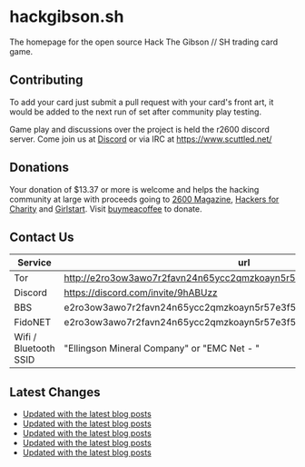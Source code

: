 # hackgibson.sh
The homepage for the open source Hack The Gibson // SH trading card game.


## Contributing

To add your card just submit a pull request with your card's front art, it would be added to the next run of set after community play testing.

Game play and discussions over the project is held the r2600 discord server. Come join us at [Discord](https://discord.com/invite/9hABUzz) or via IRC at https://www.scuttled.net/


## Donations

Your donation of $13.37 or more is welcome and helps the hacking community at large with proceeds going to [2600 Magazine](https://2600.com/), [Hackers for Charity](https://hackersforcharity.org) and [Girlstart](https://girlstart.org).  Visit [buymeacoffee](https://www.buymeacoffee.com/hackgibson.sh) to donate.


## Contact Us

Service | url
-|-
Tor | http://e2ro3ow3awo7r2favn24n65ycc2qmzkoayn5r57e3f56nvjwdcgg32ad.onion
Discord | https://discord.com/invite/9hABUzz
BBS | e2ro3ow3awo7r2favn24n65ycc2qmzkoayn5r57e3f56nvjwdcgg32ad.onion:23
FidoNET | e2ro3ow3awo7r2favn24n65ycc2qmzkoayn5r57e3f56nvjwdcgg32ad.onion:24554
Wifi / Bluetooth SSID | "Ellingson Mineral Company" or "EMC Net - <fidonet address>"

## Latest Changes
<!-- BLOG-POST-LIST:START -->
- [Updated with the latest blog posts](https://github.com/DFW2600/hackgibson.sh/commit/27933db6534b864a4d5391e0b048ced4275db23d)
- [Updated with the latest blog posts](https://github.com/DFW2600/hackgibson.sh/commit/ce1012a4efdbe56a027356e0a3f24b877e99fb09)
- [Updated with the latest blog posts](https://github.com/DFW2600/hackgibson.sh/commit/be3aa1449ead6d3048d7d5c7346797b2ca25d64b)
- [Updated with the latest blog posts](https://github.com/DFW2600/hackgibson.sh/commit/ea3362f061c5d5e5e0e23e2164308d2107f3ec2b)
- [Updated with the latest blog posts](https://github.com/DFW2600/hackgibson.sh/commit/bce79cda7c36179720b8f69ad70db18d91a6aaae)
<!-- BLOG-POST-LIST:END -->
